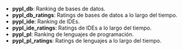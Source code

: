 * **pypl_db**: Ranking de bases de datos.  
* **pypl_db_ratings**: Ratings de bases de datos a lo largo del tiempo.  
* **pypl_ide**: Ranking de IDEs.  
* **pypl_ide_ratings**: Ratings de IDEs a lo largo del tiempo.  
* **pypl_pl**: Ranking de lenguajes de programación.  
* **pypl_pl_ratings**: Ratings de lenguajes a lo largo del tiempo.  
